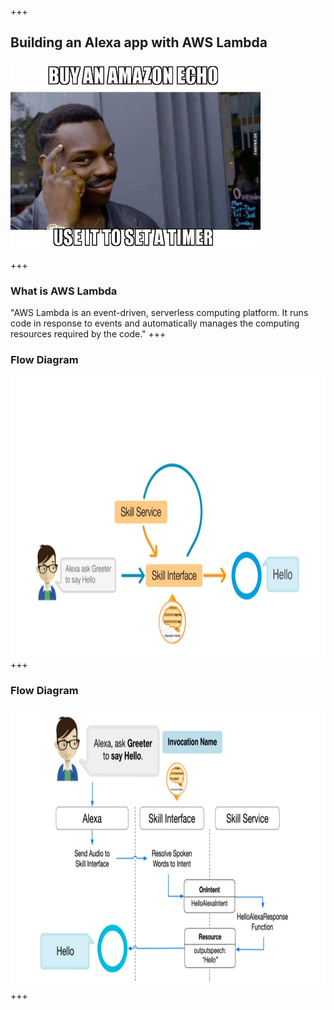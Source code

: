+++
## Building an Alexa app with AWS Lambda
<img src="./assets/alexaHomePage.jpg" width="400" height="300"/>

+++

### What is AWS Lambda
"AWS Lambda is an event-driven, serverless computing platform. It runs code in response to events and automatically manages the computing resources required by the code."
+++

### Flow Diagram
<img src="./assets/simpleFlow.jpg" width="750" height="450">
+++

### Flow Diagram
<img src="./assets/detailedFlow.jpg" width="750" height="450">
+++